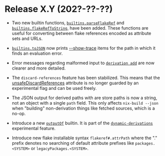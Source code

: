 # Release X.Y (202?-??-??)

- Two new builtin functions,
  [`builtins.parseFlakeRef`](@docroot@/language/builtins.md#builtins-parseFlakeRef)
  and
  [`builtins.flakeRefToString`](@docroot@/language/builtins.md#builtins-flakeRefToString),
  have been added.
  These functions are useful for converting between flake references encoded as attribute sets and URLs.

- [`builtins.toJSON`](@docroot@/language/builtins.md#builtins-parseFlakeRef) now prints [--show-trace](@docroot@/command-ref/conf-file.html#conf-show-trace) items for the path in which it finds an evaluation error.

- Error messages regarding malformed input to [`derivation add`](@docroot@/command-ref/new-cli/nix3-derivation-add.md) are now clearer and more detailed.

- The `discard-references` feature has been stabilized.
  This means that the
  [unsafeDiscardReferences](@docroot@/contributing/experimental-features.md#xp-feature-discard-references)
  attribute is no longer guarded by an experimental flag and can be used
  freely.

- The JSON output for derived paths with are store paths is now a string, not an object with a single `path` field.
  This only affects `nix-build --json` when "building" non-derivation things like fetched sources, which is a no-op.

- Introduce a new [`outputOf`](@docroot@/language/builtins.md#builtins-outputOf) builtin.
  It is part of the [`dynamic-derivations`](@docroot@/contributing/experimental-features.md#xp-feature-dynamic-derivations) experimental feature.

- Introduce new flake installable syntax `flakeref#.attrPath` where the "." prefix denotes no searching of default attribute prefixes like `packages.<SYSTEM>` or `legacyPackages.<SYSTEM>`.
